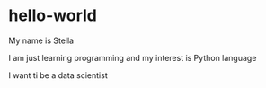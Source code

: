 # hello-world
My name is Stella

I am just learning programming and my interest is Python language

I want ti be a data scientist

